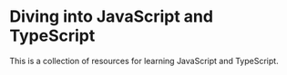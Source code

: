 # Diving into JavaScript and TypeScript

This is a collection of resources for learning JavaScript and TypeScript.

